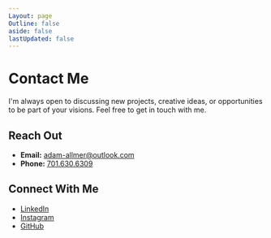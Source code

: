 ```yaml
---
Layout: page
Outline: false
aside: false
lastUpdated: false
---
```


# Contact Me

I'm always open to discussing new projects, creative ideas, or opportunities to be part of your visions. Feel free to get in touch with me.

## Reach Out

- **Email:** [adam-allmer@outlook.com](mailto:adam-allmer+web@outlook.com)
- **Phone:** [701.630.6309](tel:+17016306309)

## Connect With Me

- [LinkedIn](https://www.linkedin.com/in/adamallmer)
- [Instagram](https://www.instagram.com/ajallmer/)
- [GitHub](https://github.com/adam-allmer)
